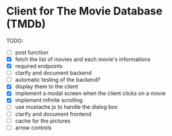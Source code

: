 # Client for The Movie Database (TMDb)

TODO:
- [ ] post function
- [x] fetch the list of movies and each movie's informations
- [x] required endpoints
- [ ] clarify and document backend
- [ ] automatic testing of the backend?
- [x] display them to the client
- [x] implement a modal screen when the client clicks on a movie
- [x] implement infinite scrolling
- [ ] use mustache.js to handle the dialog box
- [ ] clarify and document frontend
- [ ] cache for the pictures
- [ ] arrow controls
